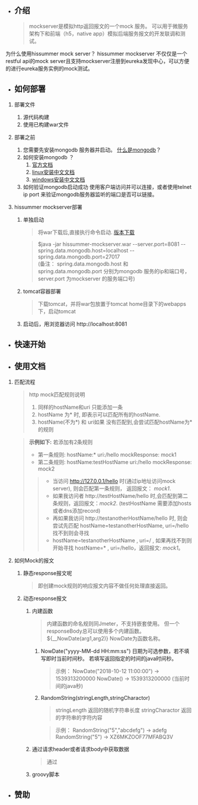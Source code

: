 * ## 介绍
    > mockserver是模拟http返回报文的一个mock 服务。 可以用于微服务架构下和前端（h5，native app）模拟后端服务报文的开发联调和测试。

为什么使用hissummer mock server？
hissummer mockserver 不仅仅是一个restful api的mock server且支持mockserver注册到eureka发现中心，可以方便的进行eureka服务实例的mock测试。


* ## 如何部署

1. 部署文件

    1. 源代码构建
    1. 使用已构建war文件

1. 部署之前
    1. 您需要先安装mongodb 服务器并启动。 <a href="https://docs.mongodb.com/manual/introduction/" target="_blank"> 什么是mongodb</a>？
    1. 如何安装mongodb ？
        1. <a href="https://docs.mongodb.com/manual/installation/" target="_blank">官方文档</a>
        1. <a href="https://cloud.tencent.com/developer/article/1360756" target="_blank">linux安装中文文档</a>
        1. <a href="https://www.runoob.com/mongodb/mongodb-window-install.html" target="_blank">windows安装中文文档</a>
    1. 如何验证mongodb启动成功
使用客户端访问并可以连接，或者使用telnet ip port 来验证mongodb服务器监听的端口是否可以链接。

1. hissummer mockserver部署

    1. 单独启动
        > 将war下载后,直接执行命令启动.  <a href="https://github.com/hissummer-mockserver/mockServer/packages" target="_blank">版本下载</a>

        > $java -jar hissummer-mockserver.war  --server.port=8081 --spring.data.mongodb.host=localhost --spring.data.mongodb.port=27017   
(备注： spring.data.mongodb.host 和 spring.data.mongodb.port 分别为mongodb 服务的ip和端口号， server.port 为mockserver 的服务端口号)

    1. tomcat容器部署
        > 下载tomcat，并将war包放置于tomcat home目录下的webapps下，启动tomcat    

    1. 启动后，用浏览器访问 http://localhost:8081

* ## 快速开始


* ## 使用文档

1. 匹配流程

    >http mock匹配规则说明
    >1. 同样的hostName和uri 只能添加一条    
    >1. hostName 为* 时, 即表示可以匹配所有的hostName.    
    >1. hostName(不为*) 和 uri如果 没有匹配到,会尝试匹配hostName为*的规则    

    >**示例如下:**
    >若添加有2条规则
    >* 第一条规则: hostName:*  uri:/hello  mockResponse: mock1
    >* 第二条规则: hostName:testHostName  uri:/hello  mockResponse: mock2
    >>* 当访问 http://127.0.0.1/hello 时(通过ip地址访问mock server), 则会匹配第一条规则， 返回报文： *mock1*.
    >>* 如果我访问者 http://testHostName/hello 时,会匹配到第二条规则，返回报文：*mock2*. (testHostName 需要添加hosts或者dns添加record)
    >>* 再如果我访问 http://testanotherHostName/hello 时, 则会尝试先匹配 hostName=testanotherHostName, uri=/hello  找不到则会寻找
    >>* hostName=testanotherHostName , uri=/ , 如果再找不到则开始寻找 hostName=* , uri=/hello，返回报文: *mock1*。

1. 如何Mock的报文

    1. 静态response报文呢
        > 即创建mock规则的响应报文内容不做任何处理直接返回。

    1. 动态response报文
        1. 内建函数
            > 内建函数的命名规则同Jmeter，不支持嵌套使用。 但一个responseBody总可以使用多个内建函数。 ${__NowDate(arg1,arg2)} NowDate为函数名称。

            1. NowDate("yyyy-MM-dd HH:mm:ss")  日期为可选参数，若不填写即时当前时间秒。 若填写返回指定的时间的java时间秒。
                > 示例：
                NowDate("2018-10-12 11:00:00") ->  1539313200000
                NowDate()  ->  1539313200000 (当前时间的java秒)

            1. RandomString(stringLength,stringCharactor)
                > stringLength 返回的随机字符串长度
                > stringCharactor 返回的字符串的字符内容

                > 示例：
                RandomString("5","abcdefg")  ->  adefg
                RandomString("5") -> XZ6MKZOOF77MFABQ3V

        1. 通过请求header或者请求body中获取数据
            > 通过

        1. groovy脚本

* ## 赞助
